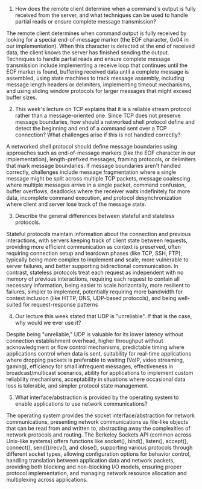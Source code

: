 1. How does the remote client determine when a command's output is fully received from the server, and what techniques can be used to handle partial reads or ensure complete message transmission?

The remote client determines when command output is fully received by looking for a special end-of-message marker (the EOF character, 0x04 in our implementation). When this character is detected at the end of received data, the client knows the server has finished sending the output. Techniques to handle partial reads and ensure complete message transmission include implementing a receive loop that continues until the EOF marker is found, buffering received data until a complete message is assembled, using state machines to track message assembly, including message length headers or delimiters, implementing timeout mechanisms, and using sliding window protocols for larger messages that might exceed buffer sizes.

2. This week's lecture on TCP explains that it is a reliable stream protocol rather than a message-oriented one. Since TCP does not preserve message boundaries, how should a networked shell protocol define and detect the beginning and end of a command sent over a TCP connection? What challenges arise if this is not handled correctly?

A networked shell protocol should define message boundaries using approaches such as end-of-message markers (like the EOF character in our implementation), length-prefixed messages, framing protocols, or delimiters that mark message boundaries. If message boundaries aren't handled correctly, challenges include message fragmentation where a single message might be split across multiple TCP packets, message coalescing where multiple messages arrive in a single packet, command confusion, buffer overflows, deadlocks where the receiver waits indefinitely for more data, incomplete command execution, and protocol desynchronization where client and server lose track of the message state.

3. Describe the general differences between stateful and stateless protocols.

Stateful protocols maintain information about the connection and previous interactions, with servers keeping track of client state between requests, providing more efficient communication as context is preserved, often requiring connection setup and teardown phases (like TCP, SSH, FTP), typically being more complex to implement and scale, more vulnerable to server failures, and better supporting bidirectional communication. In contrast, stateless protocols treat each request as independent with no memory of previous interactions, requiring each request to contain all necessary information, being easier to scale horizontally, more resilient to failures, simpler to implement, potentially requiring more bandwidth for context inclusion (like HTTP, DNS, UDP-based protocols), and being well-suited for request-response patterns

4. Our lecture this week stated that UDP is "unreliable". If that is the case, why would we ever use it?

Despite being "unreliable," UDP is valuable for its lower latency without connection establishment overhead, higher throughput without acknowledgment or flow control mechanisms, predictable timing where applications control when data is sent, suitability for real-time applications where dropping packets is preferable to waiting (VoIP, video streaming, gaming), efficiency for small infrequent messages, effectiveness in broadcast/multicast scenarios, ability for applications to implement custom reliability mechanisms, acceptability in situations where occasional data loss is tolerable, and simpler protocol state management.

5. What interface/abstraction is provided by the operating system to enable applications to use network communications?

The operating system provides the socket interface/abstraction for network communications, presenting network communications as file-like objects that can be read from and written to, abstracting away the complexities of network protocols and routing. The Berkeley Sockets API (common across Unix-like systems) offers functions like socket(), bind(), listen(), accept(), connect(), send()/recv(), and close(), supporting various protocols through different socket types, allowing configuration options for behavior control, handling translation between application data and network packets, providing both blocking and non-blocking I/O models, ensuring proper protocol implementation, and managing network resource allocation and multiplexing across applications.
